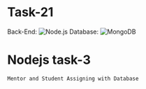 # Task-21

Back-End: ![Node.js](https://img.shields.io/badge/Node.js-43853D?style=for-the-badge&logo=node.js&logoColor=white)
Database: ![MongoDB](https://img.shields.io/badge/MongoDB-4EA94B?style=for-the-badge&logo=mongodb&logoColor=white)

# Nodejs task-3

`Mentor and Student Assigning with Database`
